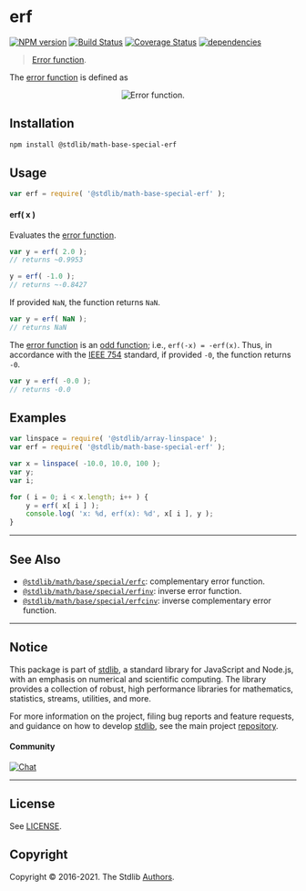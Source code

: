 <!--

@license Apache-2.0

Copyright (c) 2018 The Stdlib Authors.

Licensed under the Apache License, Version 2.0 (the "License");
you may not use this file except in compliance with the License.
You may obtain a copy of the License at

   http://www.apache.org/licenses/LICENSE-2.0

Unless required by applicable law or agreed to in writing, software
distributed under the License is distributed on an "AS IS" BASIS,
WITHOUT WARRANTIES OR CONDITIONS OF ANY KIND, either express or implied.
See the License for the specific language governing permissions and
limitations under the License.

-->

# erf

[![NPM version][npm-image]][npm-url] [![Build Status][test-image]][test-url] [![Coverage Status][coverage-image]][coverage-url] [![dependencies][dependencies-image]][dependencies-url]

> [Error function][error-function].

<section class="intro">

The [error function][error-function] is defined as

<!-- <equation class="equation" label="eq:error_function" align="center" raw="\operatorname{erf}(x) = \frac{2}{\sqrt\pi}\int_0^x e^{-t^2}\,\mathrm dt" alt="Error function."> -->

<div class="equation" align="center" data-raw-text="\operatorname{erf}(x) = \frac{2}{\sqrt\pi}\int_0^x e^{-t^2}\,\mathrm dt" data-equation="eq:error_function">
    <img src="https://cdn.jsdelivr.net/gh/stdlib-js/stdlib@bb29798906e119fcb2af99e94b60407a270c9b32/lib/node_modules/@stdlib/math/base/special/erf/docs/img/equation_error_function.svg" alt="Error function.">
    <br>
</div>

<!-- </equation> -->

</section>

<!-- /.intro -->

<section class="installation">

## Installation

```bash
npm install @stdlib/math-base-special-erf
```

</section>

<section class="usage">

## Usage

```javascript
var erf = require( '@stdlib/math-base-special-erf' );
```

#### erf( x )

Evaluates the [error function][error-function].

```javascript
var y = erf( 2.0 );
// returns ~0.9953

y = erf( -1.0 );
// returns ~-0.8427
```

If provided `NaN`, the function returns `NaN`.

```javascript
var y = erf( NaN );
// returns NaN
```

The [error function][error-function] is an [odd function][odd-function]; i.e., `erf(-x) = -erf(x)`. Thus, in accordance with the [IEEE 754][ieee754] standard, if provided `-0`, the function returns `-0`.

```javascript
var y = erf( -0.0 );
// returns -0.0
```

</section>

<!-- /.usage -->

<section class="examples">

## Examples

<!-- eslint no-undef: "error" -->

```javascript
var linspace = require( '@stdlib/array-linspace' );
var erf = require( '@stdlib/math-base-special-erf' );

var x = linspace( -10.0, 10.0, 100 );
var y;
var i;

for ( i = 0; i < x.length; i++ ) {
    y = erf( x[ i ] );
    console.log( 'x: %d, erf(x): %d', x[ i ], y );
}
```

</section>

<!-- /.examples -->

<!-- Section for related `stdlib` packages. Do not manually edit this section, as it is automatically populated. -->

<section class="related">

* * *

## See Also

-   [`@stdlib/math/base/special/erfc`][@stdlib/math/base/special/erfc]: complementary error function.
-   [`@stdlib/math/base/special/erfinv`][@stdlib/math/base/special/erfinv]: inverse error function.
-   [`@stdlib/math/base/special/erfcinv`][@stdlib/math/base/special/erfcinv]: inverse complementary error function.

</section>

<!-- /.related -->

<!-- Section for all links. Make sure to keep an empty line after the `section` element and another before the `/section` close. -->


<section class="main-repo" >

* * *

## Notice

This package is part of [stdlib][stdlib], a standard library for JavaScript and Node.js, with an emphasis on numerical and scientific computing. The library provides a collection of robust, high performance libraries for mathematics, statistics, streams, utilities, and more.

For more information on the project, filing bug reports and feature requests, and guidance on how to develop [stdlib][stdlib], see the main project [repository][stdlib].

#### Community

[![Chat][chat-image]][chat-url]

---

## License

See [LICENSE][stdlib-license].


## Copyright

Copyright &copy; 2016-2021. The Stdlib [Authors][stdlib-authors].

</section>

<!-- /.stdlib -->

<!-- Section for all links. Make sure to keep an empty line after the `section` element and another before the `/section` close. -->

<section class="links">

[npm-image]: http://img.shields.io/npm/v/@stdlib/math-base-special-erf.svg
[npm-url]: https://npmjs.org/package/@stdlib/math-base-special-erf

[test-image]: https://github.com/stdlib-js/math-base-special-erf/actions/workflows/test.yml/badge.svg
[test-url]: https://github.com/stdlib-js/math-base-special-erf/actions/workflows/test.yml

[coverage-image]: https://img.shields.io/codecov/c/github/stdlib-js/math-base-special-erf/main.svg
[coverage-url]: https://codecov.io/github/stdlib-js/math-base-special-erf?branch=main

[dependencies-image]: https://img.shields.io/david/stdlib-js/math-base-special-erf.svg
[dependencies-url]: https://david-dm.org/stdlib-js/math-base-special-erf/main

[chat-image]: https://img.shields.io/gitter/room/stdlib-js/stdlib.svg
[chat-url]: https://gitter.im/stdlib-js/stdlib/

[stdlib]: https://github.com/stdlib-js/stdlib

[stdlib-authors]: https://github.com/stdlib-js/stdlib/graphs/contributors

[stdlib-license]: https://raw.githubusercontent.com/stdlib-js/math-base-special-erf/main/LICENSE

[error-function]: https://en.wikipedia.org/wiki/Error_function

[odd-function]: https://en.wikipedia.org/wiki/Even_and_odd_functions

[ieee754]: https://en.wikipedia.org/wiki/IEEE_754-1985

<!-- <related-links> -->

[@stdlib/math/base/special/erfc]: https://github.com/stdlib-js/math-base-special-erfc

[@stdlib/math/base/special/erfinv]: https://github.com/stdlib-js/math-base-special-erfinv

[@stdlib/math/base/special/erfcinv]: https://github.com/stdlib-js/math-base-special-erfcinv

<!-- </related-links> -->

</section>

<!-- /.links -->
